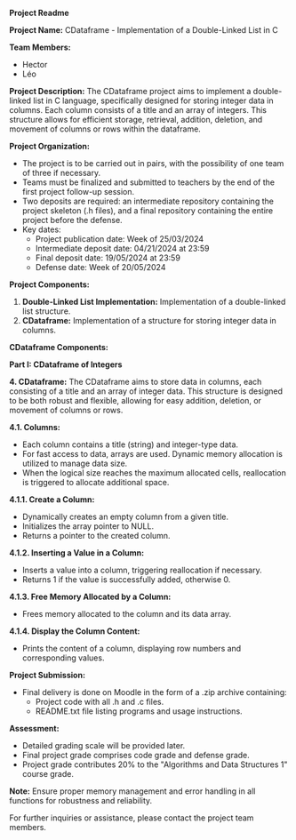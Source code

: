 **Project Readme**

**Project Name:** CDataframe - Implementation of a Double-Linked List in C

**Team Members:**
- Hector
- Léo

**Project Description:**
The CDataframe project aims to implement a double-linked list in C language, specifically designed for storing integer data in columns. Each column consists of a title and an array of integers. This structure allows for efficient storage, retrieval, addition, deletion, and movement of columns or rows within the dataframe.

**Project Organization:**
- The project is to be carried out in pairs, with the possibility of one team of three if necessary.
- Teams must be finalized and submitted to teachers by the end of the first project follow-up session.
- Two deposits are required: an intermediate repository containing the project skeleton (.h files), and a final repository containing the entire project before the defense.
- Key dates:
  - Project publication date: Week of 25/03/2024
  - Intermediate deposit date: 04/21/2024 at 23:59
  - Final deposit date: 19/05/2024 at 23:59
  - Defense date: Week of 20/05/2024

**Project Components:**
1. **Double-Linked List Implementation:** Implementation of a double-linked list structure.
2. **CDataframe:** Implementation of a structure for storing integer data in columns.

**CDataframe Components:**

**Part I: CDataframe of Integers**

**4. CDataframe:**
The CDataframe aims to store data in columns, each consisting of a title and an array of integer data. This structure is designed to be both robust and flexible, allowing for easy addition, deletion, or movement of columns or rows.

**4.1. Columns:**
- Each column contains a title (string) and integer-type data.
- For fast access to data, arrays are used. Dynamic memory allocation is utilized to manage data size.
- When the logical size reaches the maximum allocated cells, reallocation is triggered to allocate additional space.

**4.1.1. Create a Column:**
- Dynamically creates an empty column from a given title.
- Initializes the array pointer to NULL.
- Returns a pointer to the created column.

**4.1.2. Inserting a Value in a Column:**
- Inserts a value into a column, triggering reallocation if necessary.
- Returns 1 if the value is successfully added, otherwise 0.

**4.1.3. Free Memory Allocated by a Column:**
- Frees memory allocated to the column and its data array.

**4.1.4. Display the Column Content:**
- Prints the content of a column, displaying row numbers and corresponding values.

**Project Submission:**
- Final delivery is done on Moodle in the form of a .zip archive containing:
  - Project code with all .h and .c files.
  - README.txt file listing programs and usage instructions.

**Assessment:**
- Detailed grading scale will be provided later.
- Final project grade comprises code grade and defense grade.
- Project grade contributes 20% to the "Algorithms and Data Structures 1" course grade.

**Note:** Ensure proper memory management and error handling in all functions for robustness and reliability.

For further inquiries or assistance, please contact the project team members.
